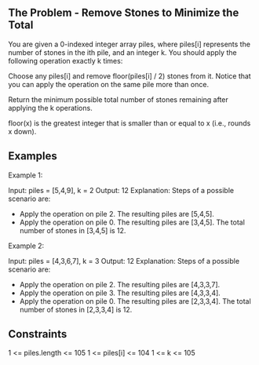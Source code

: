 ## The Problem - Remove Stones to Minimize the Total

You are given a 0-indexed integer array piles, where piles[i] represents the number of stones in the ith pile, and an integer k. You should apply the following operation exactly k times:

Choose any piles[i] and remove floor(piles[i] / 2) stones from it.
Notice that you can apply the operation on the same pile more than once.

Return the minimum possible total number of stones remaining after applying the k operations.

floor(x) is the greatest integer that is smaller than or equal to x (i.e., rounds x down).

## Examples

Example 1:

Input: piles = [5,4,9], k = 2
Output: 12
Explanation: Steps of a possible scenario are:

- Apply the operation on pile 2. The resulting piles are [5,4,5].
- Apply the operation on pile 0. The resulting piles are [3,4,5].
  The total number of stones in [3,4,5] is 12.

Example 2:

Input: piles = [4,3,6,7], k = 3
Output: 12
Explanation: Steps of a possible scenario are:

- Apply the operation on pile 2. The resulting piles are [4,3,3,7].
- Apply the operation on pile 3. The resulting piles are [4,3,3,4].
- Apply the operation on pile 0. The resulting piles are [2,3,3,4].
  The total number of stones in [2,3,3,4] is 12.

## Constraints

1 <= piles.length <= 105
1 <= piles[i] <= 104
1 <= k <= 105
